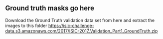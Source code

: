 ## Ground truth masks go here

Download the Ground Truth validation data set from here and extract the images to this folder https://isic-challenge-data.s3.amazonaws.com/2017/ISIC-2017_Validation_Part1_GroundTruth.zip
